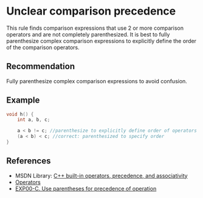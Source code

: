# Unclear comparison precedence
This rule finds comparison expressions that use 2 or more comparison operators and are not completely parenthesized. It is best to fully parenthesize complex comparison expressions to explicitly define the order of the comparison operators.


## Recommendation
Fully parenthesize complex comparison expressions to avoid confusion.


## Example

```cpp
void h() {
	int a, b, c;

	a < b != c; //parenthesize to explicitly define order of operators
	(a < b) < c; //correct: parenthesized to specify order
}

```

## References
* MSDN Library: [C++ built-in operators, precedence, and associativity](https://docs.microsoft.com/en-us/cpp/cpp/cpp-built-in-operators-precedence-and-associativity)
* [Operators](http://www.cplusplus.com/doc/tutorial/operators/)
* [EXP00-C. Use parentheses for precedence of operation](https://wiki.sei.cmu.edu/confluence/display/c/EXP00-C.+Use+parentheses+for+precedence+of+operation)
